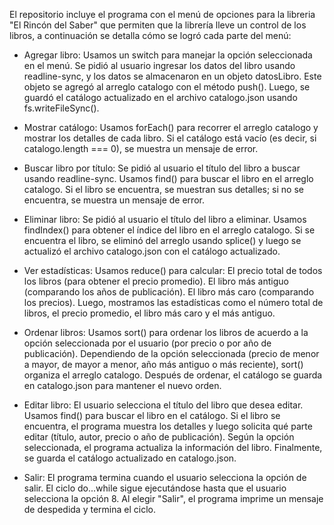   El repositorio incluye el programa con el menú de opciones para la libreria "El Rincón del Saber" que permiten que la librería lleve un control de los libros, a continuación se detalla cómo se logró cada parte del menú:
* Agregar libro:
Usamos un switch para manejar la opción seleccionada en el menú.
Se pidió al usuario ingresar los datos del libro usando readline-sync, y los datos se almacenaron en un objeto datosLibro.
Este objeto se agregó al arreglo catalogo con el método push().
Luego, se guardó el catálogo actualizado en el archivo catalogo.json usando fs.writeFileSync().

* Mostrar catálogo:
Usamos forEach() para recorrer el arreglo catalogo y mostrar los detalles de cada libro.
Si el catálogo está vacío (es decir, si catalogo.length === 0), se muestra un mensaje de error.

* Buscar libro por título:
Se pidió al usuario el título del libro a buscar usando readline-sync.
Usamos find() para buscar el libro en el arreglo catalogo. Si el libro se encuentra, se muestran sus detalles; si no se encuentra, se muestra un mensaje de error.

* Eliminar libro:
Se pidió al usuario el título del libro a eliminar.
Usamos findIndex() para obtener el índice del libro en el arreglo catalogo.
Si se encuentra el libro, se eliminó del arreglo usando splice() y luego se actualizó el archivo catalogo.json con el catálogo actualizado.

* Ver estadísticas:
Usamos reduce() para calcular:
El precio total de todos los libros (para obtener el precio promedio).
El libro más antiguo (comparando los años de publicación).
El libro más caro (comparando los precios).
Luego, mostramos las estadísticas como el número total de libros, el precio promedio, el libro más caro y el más antiguo.

* Ordenar libros:
Usamos sort() para ordenar los libros de acuerdo a la opción seleccionada por el usuario (por precio o por año de publicación).
Dependiendo de la opción seleccionada (precio de menor a mayor, de mayor a menor, año más antiguo o más reciente), sort() organiza el arreglo catalogo.
Después de ordenar, el catálogo se guarda en catalogo.json para mantener el nuevo orden.

* Editar libro:
El usuario selecciona el título del libro que desea editar.
Usamos find() para buscar el libro en el catálogo.
Si el libro se encuentra, el programa muestra los detalles y luego solicita qué parte editar (título, autor, precio o año de publicación).
Según la opción seleccionada, el programa actualiza la información del libro.
Finalmente, se guarda el catálogo actualizado en catalogo.json.

* Salir:
El programa termina cuando el usuario selecciona la opción de salir. El ciclo do...while sigue ejecutándose hasta que el usuario selecciona la opción 8.
Al elegir "Salir", el programa imprime un mensaje de despedida y termina el ciclo.


